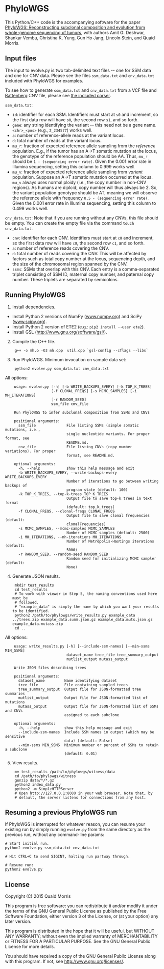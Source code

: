 PhyloWGS
========

This Python/C++ code is the accompanying software for the paper [PhyloWGS:
Reconstructing subclonal composition and evolution from whole-genome sequencing
of tumors](http://genomebiology.com/2015/16/1/35), with authors Amit G.
Deshwar, Shankar Vembu, Christina K. Yung, Gun Ho Jang, Lincoln Stein, and Quaid
Morris.


Input files
-----------
The input to evolve.py is two tab-delimited text files -- one for SSM data and
one for CNV data. Please see the files `ssm_data.txt` and `cnv_data.txt`
included with PhyloWGS for examples.

To see how to generate `ssm_data.txt` and `cnv_data.txt` from a VCF file and
[Battenberg](https://github.com/cancerit/cgpBattenberg) CNV file, please see
[the included parser](parser/).

`ssm_data.txt`:

* `id`: identifier for each SSM. Identifiers must start at `s0` and
  increment, so the first data row will have `s0`, the second row `s1`, and so
  forth.
* `gene`: any string identifying the variant -- this need not be a gene name.
  `<chr>_<pos>` (e.g., `2_234577`) works well.
* `a`: number of reference-allele reads at the variant locus.
* `d`: total number of reads at the variant locus.
* `mu_r`: fraction of expected reference allele sampling from the *reference*
  population. E.g., if the tumor has an A->T somatic mutation at the locus,
  the genotype of the reference population should be AA. Thus, `mu_r` should
  be `1 - (sequencing error rate)`. Given the 0.001 error rate in Illumina
  sequencing, setting this column to 0.999 works well.
* `mu_v`: fraction of expected reference allele sampling from *variant*
  population. Suppose an A->T somatic mutation occurred at the locus. `mu_v`
  always uses normal ploidy (i.e., the copy number in non-CNV regions). As
  humans are diploid, copy number will thus always be 2. So, the variant
  population genotype should be AT, meaning we will observe the reference
  allele with frequency `0.5 - (sequencing error rate)`. Given the 0.001
  error rate in Illumina sequencing, setting this column to 0.499 works well.

`cnv_data.txt`: Note that if you are running without any CNVs, this file should
be empty. You can create the empty file via the command `touch cnv_data.txt`.

* `cnv`: identifier for each CNV. Identifiers must start at `c0` and
  increment, so the first data row will have `c0`, the second row `c1`, and so
  forth.
* `a`: number of reference reads covering the CNV.
* `d`: total number of reads covering the CNV. This will be affected by
  factors such as total copy number at the locus, sequencing depth, and the
  size of the chromosomal region spanned by the CNV.
* `ssms`: SSMs that overlap with this CNV. Each entry is a comma-separated
  triplet consisting of SSM ID, maternal copy number, and paternal copy
  number. These triplets are separated by semicolons.

Running PhyloWGS
----------------

1. Install dependencies.

  * Install Python 2 versions of NumPy (www.numpy.org) and SciPy (www.scipy.org).
  * Install Python 2 version of ETE2 (e.g.: `pip2 install --user ete2`).
  * Install GSL (http://www.gnu.org/software/gsl/).

2. Compile the C++ file.

        g++ -o mh.o -O3 mh.cpp  util.cpp `gsl-config --cflags --libs`

3. Run PhyloWGS. Minimum invocation on sample data set:

        python2 evolve.py ssm_data.txt cnv_data.txt

  All options:

        usage: evolve.py [-h] [-b WRITE_BACKUPS_EVERY] [-k TOP_K_TREES]
                         [-f CLONAL_FREQS] [-s MCMC_SAMPLES] [-i MH_ITERATIONS]
                         [-r RANDOM_SEED]
                         ssm_file cnv_file

        Run PhyloWGS to infer subclonal composition from SSMs and CNVs

        positional arguments:
          ssm_file              File listing SSMs (simple somatic mutations, i.e.,
                                single nucleotide variants. For proper format, see
                                README.md.
          cnv_file              File listing CNVs (copy number variations). For proper
                                format, see README.md.

        optional arguments:
          -h, --help            show this help message and exit
          -b WRITE_BACKUPS_EVERY, --write-backups-every WRITE_BACKUPS_EVERY
                                Number of iterations to go between writing backups of
                                program state (default: 100)
          -k TOP_K_TREES, --top-k-trees TOP_K_TREES
                                Output file to save top-k trees in text format
                                (default: top_k_trees)
          -f CLONAL_FREQS, --clonal-freqs CLONAL_FREQS
                                Output file to save clonal frequencies (default:
                                clonalFrequencies)
          -s MCMC_SAMPLES, --mcmc-samples MCMC_SAMPLES
                                Number of MCMC samples (default: 2500)
          -i MH_ITERATIONS, --mh-iterations MH_ITERATIONS
                                Number of Metropolis-Hastings iterations (default:
                                5000)
          -r RANDOM_SEED, --random-seed RANDOM_SEED
                                Random seed for initializing MCMC sampler (default:
                                None)

4. Generate JSON results.

        mkdir test_results
        cd test_results
        # To work with viewer in Step 5, the naming conventions used here must be
        # followed.
        # "example_data" is simply the name by which you want your results to be identified.
        python2 /path/to/phylowgs/write_results.py example_data ../trees.zip example_data.summ.json.gz example_data.muts.json.gz example_data.mutass.zip
        cd ..

  All options:

        usage: write_results.py [-h] [--include-ssm-names] [--min-ssms MIN_SSMS]
                                dataset_name tree_file tree_summary_output
                                mutlist_output mutass_output

        Write JSON files describing trees

        positional arguments:
          dataset_name         Name identifying dataset
          tree_file            File containing sampled trees
          tree_summary_output  Output file for JSON-formatted tree summaries
          mutlist_output       Output file for JSON-formatted list of mutations
          mutass_output        Output file for JSON-formatted list of SSMs and CNVs
                               assigned to each subclone

        optional arguments:
          -h, --help           show this help message and exit
          --include-ssm-names  Include SSM names in output (which may be sensitive
                               data) (default: False)
          --min-ssms MIN_SSMS  Minimum number or percent of SSMs to retain a subclone
                               (default: 0.01)

5. View results.

        mv test_results /path/to/phylowgs/witness/data
        cd /path/to/phylowgs/witness
        gunzip data/*/*.gz
        python2 index_data.py
        python2 -m SimpleHTTPServer
        # Open http://127.0.0.1:8000 in your web browser. Note that, by
        # default, the server listens for connections from any host.


Resuming a previous PhyloWGS run
--------------------------------

If PhyloWGS is interrupted for whatever reason, you can resume your existing
run by simply running `evolve.py` from the same directory as the previous run,
without any command-line params:

    # Start initial run.
    python2 evolve.py ssm_data.txt cnv_data.txt

    # Hit CTRL+C to send SIGINT, halting run partway through.

    # Resume run:
    python2 evolve.py


License
-------

Copyright (C) 2015 Quaid Morris

This program is free software: you can redistribute it and/or modify
it under the terms of the GNU General Public License as published by
the Free Software Foundation, either version 3 of the License, or
(at your option) any later version.

This program is distributed in the hope that it will be useful,
but WITHOUT ANY WARRANTY; without even the implied warranty of
MERCHANTABILITY or FITNESS FOR A PARTICULAR PURPOSE.  See the
GNU General Public License for more details.

You should have received a copy of the GNU General Public License
along with this program.  If not, see <http://www.gnu.org/licenses/>.
